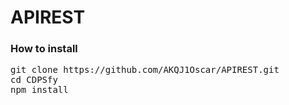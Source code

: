 # APIREST

### How to install

<pre>
git clone https://github.com/AKQJ1Oscar/APIREST.git
cd CDPSfy
npm install
</pre>
